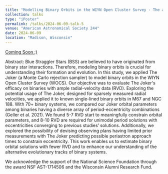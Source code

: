 ```yaml
---
title: "Modelling Binary Orbits in the WIYN Open Cluster Survey - The alternative evolutionary tracks for binary stars."
collection: talks
type: "iPoster"
permalink: /talks/2024-06-09-talk-5
venue: "American Astronomical Society 244"
date: 2024-06-09
location: "Madison, Wisconsin"
---
```


[Coming Soon ;)](https://submissions.mirasmart.com/AAS244/Itinerary/PresentationDetail.aspx?evdid=527)

Abstract: Blue Straggler Stars (BSS) are believed to have originated from binary star interactions. Therefore, modeling binary orbits is crucial for understanding their formation and evolution. In this study, we applied The Joker (a Monte Carlo rejection sampler) to model binary orbits in the WIYN Open Cluster Survey (WOCS). Our objective was to evaluate The Joker's efficacy on binaries with ample radial-velocity data (RVD). Exploring the potential usage of The Joker, designed for sparsely measured radial velocities, we applied it to known single-lined binary orbits in M67 and NGC 188. With 70+ binary systems, we compared our Joker orbital parameters among binaries having a diverse array of period-eccentricity combinations (Geller et al. 2021). We found 5-7 RVD start to meaningfully constrain orbital parameters, and 8-10 RVD are required for unimodal period solutions with eccentricities converging to previous studies’ solutions. Additionally, we explored the possibility of devising observing plans having limited prior measurements with The Joker predicting possible periastron approach times to constrain eccentricity. This work enables us to estimate binary orbital solutions with fewer RVD and to enhance our understanding of the alternative evolutionary tracks of binary systems.

We acknowledge the support of the National Science Foundation through the award NSF AST-1714506 and the Wisconsin Alumni Research Fund.
